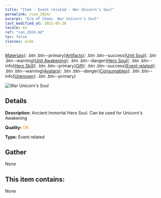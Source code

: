 ```yaml
---
title: "Item - Event related - War Unicorn's Soul"
permalink: /con_2024/
excerpt: "Era of Chaos  War Unicorn's Soul"
last_modified_at: 2021-05-28
locale: en
ref: "con_2024.md"
toc: false
classes: wide
---
```

 [Materials](/Items/){: .btn .btn--primary}[Artifacts](/Items/Artifacts/){: .btn .btn--success}[Unit Soul](/Items/UnitSoul/){: .btn .btn--warning}[Unit Awakening](/Items/UnitAwakening/){: .btn .btn--danger}[Hero Soul](/Items/HeroSoul/){: .btn .btn--info}[Hero Skill](/Items/HeroSkill/){: .btn .btn--primary}[Gift](/Items/Gift/){: .btn .btn--success}[Event related](/Items/Events/){: .btn .btn--warning}[Avatars](/Items/Avatars/){: .btn .btn--danger}[Consumables](/Items/Consumables/){: .btn .btn--info}[Unknown](/Items/Unknown/){: .btn .btn--primary}

 ![War Unicorn's Soul](/images/t/juexing_206.png)

## Details
 **Description:** Ancient Immortal Hero Soul. Can be used for Unicorn's Awakening

 **Quality:** <span style="color: #FF8C00">OK</span>

 **Type:** Event related

## Gather

  None

## This item contains:

  None

